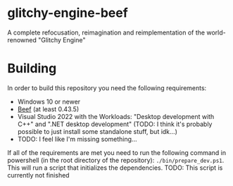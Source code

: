 # glitchy-engine-beef
A complete refocusation, reimagination and reimplementation of the world-renowned "Glitchy Engine"

# Building

In order to build this repository you need the following requirements:

- Windows 10 or newer
- [Beef](https://www.beeflang.org/) (at least 0.43.5)
- Visual Studio 2022 with the Workloads: "Desktop development with C++" and ".NET desktop development" (TODO: I think it's probably possible to just install some standalone stuff, but idk...)
- TODO: I feel like I'm missing something...

If all of the requirements are met you need to run the following command in powershell (in the root directory of the repository): `./bin/prepare_dev.ps1`. This will run a script that initializes the dependencies. TODO: This script is currently not finished

